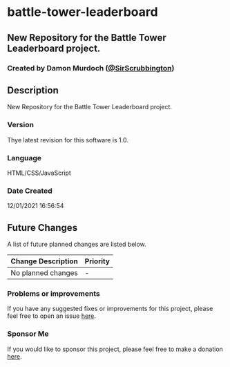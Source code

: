 # battle-tower-leaderboard
## New Repository for the Battle Tower Leaderboard project.
### Created by Damon Murdoch ([@SirScrubbington](https://twitter.com/SirScrubbington))

## Description
New Repository for the Battle Tower Leaderboard project.

### Version
Thye latest revision for this software is 1.0.

### Language
HTML/CSS/JavaScript

### Date Created
12/01/2021 16:56:54

## Future Changes
A list of future planned changes are listed below.

| Change Description | Priority |
| ------------------ | -------- | 
| No planned changes | -        |

### Problems or improvements
If you have any suggested fixes or improvements for this project, please 
feel free to open an issue [here](../../issues).


### Sponsor Me
If you would like to sponsor this project, please feel free to 
make a donation [here](https://www.paypal.com/paypalme/sirsc).


